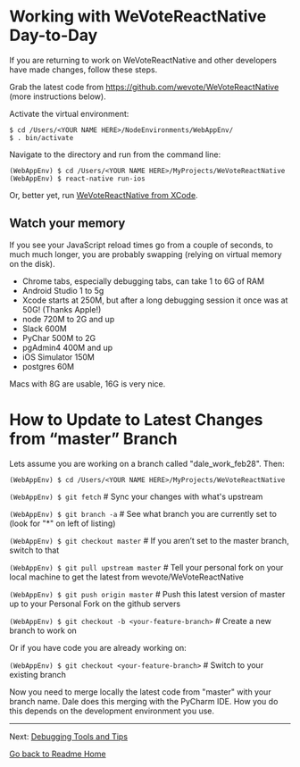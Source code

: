 # Working with WeVoteReactNative Day-to-Day

If you are returning to work on WeVoteReactNative and other developers have made changes, follow these steps.

Grab the latest code from https://github.com/wevote/WeVoteReactNative (more instructions below).

Activate the virtual environment:

    $ cd /Users/<YOUR NAME HERE>/NodeEnvironments/WebAppEnv/
    $ . bin/activate

Navigate to the directory and run from the command line:

    (WebAppEnv) $ cd /Users/<YOUR NAME HERE>/MyProjects/WeVoteReactNative
    (WebAppEnv) $ react-native run-ios

Or, better yet, run [WeVoteReactNative from XCode](../installing/RUNNING_FIRST_TIME.md).

## Watch your memory
If you see your JavaScript reload times go from a couple of seconds, to much much longer, you are 
probably swapping (relying on virtual memory on the disk).

* Chrome tabs, especially debugging tabs, can take 1 to 6G of RAM
* Android Studio  1 to 5g
* Xcode starts at 250M, but after a long debugging session it once was at 50G! (Thanks Apple!)
* node 720M to 2G and up
* Slack 600M
* PyChar 500M to 2G
* pgAdmin4 400M and up
* iOS Simulator 150M
* postgres 60M

Macs with 8G are usable, 16G is very nice.

# How to Update to Latest Changes from “master” Branch

Lets assume you are working on a branch called "dale_work_feb28". Then:

`(WebAppEnv) $ cd /Users/<YOUR NAME HERE>/MyProjects/WeVoteReactNative` 

`(WebAppEnv) $ git fetch` # Sync your changes with what's upstream

`(WebAppEnv) $ git branch -a`  # See what branch you are currently set to (look for "*" on left of listing)

`(WebAppEnv) $ git checkout master`  # If you aren’t set to the master branch, switch to that

`(WebAppEnv) $ git pull upstream master`  # Tell your personal fork on your local machine to get the latest from wevote/WeVoteReactNative

`(WebAppEnv) $ git push origin master`  # Push this latest version of master up to your Personal Fork on the github servers

`(WebAppEnv) $ git checkout -b <your-feature-branch>`  # Create a new branch to work on

Or if you have code you are already working on:

`(WebAppEnv) $ git checkout <your-feature-branch>`  # Switch to your existing branch

Now you need to merge locally the latest code from "master" with your branch name. Dale does this merging with 
the PyCharm IDE. How you do this depends on the development environment you use. 


---

Next: [Debugging Tools and Tips](DEBUGGING_TOOLS.md)

[Go back to Readme Home](../../README.md)

